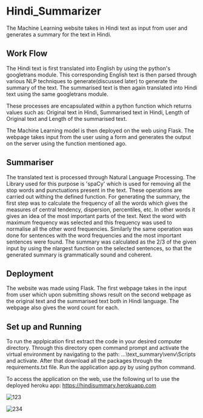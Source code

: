 # Hindi_Summarizer
The Machine Learning website takes in Hindi text as input from user and generates a summary for the text in Hindi.

## Work Flow
The Hindi text is first translated into English by using the python's googletrans module. This corresponding English text is then parsed through various NLP techniques to generate(discussed later)
to generate the summary of the text. The summarised text is then again translated into Hindi text using the same googletrans module. 

These processes are encapsulated within a python function which returns values such as: Original text in Hindi, Summarised text in Hindi, Length of Original text and Length of the summarised text.

The Machine Learning model is then deployed on the web using Flask. The webpage takes input from the user using a form and generates the output on the server using the function mentioned ago.


## Summariser
The translated text is processed through Natural Language Processing. The Library used for this purpose is 'spaCy' which is used for removing all the stop words and punctuations present in the text. These operations are carried out withing the defined function. For generating the summary, the first step was to calculate the frequency of all the words which gives the measures of central tendency, dispersion, percentiles, etc. In other words it gives an idea of the most important parts of the text.
Next the word with maximum frequency was selected and this frequency was used to normalise all the other word frequencies. 
Similarly the same operation was done for sentences with the word frequencies and the most important sentences were found.
The summary was calculated as the 2/3 of the given input by using the nlargest function on the selected sentences, so that the generated summary is grammatically sound and coherent.

## Deployment
The website was made using Flask. The first webpage takes in the input from user which upon submitting shows result on the second webpage as the original text and the summarised text both in Hindi language.
The webpage also gives the word count for each.

## Set up and Running
To run the applpication first extract the code in your desired computer directory. Through this directory open command prompt and activate the virtual environment by navigating to the path: ...\text_summary\venv\Scripts and activate. After that download all the packages through the requirements.txt file. 
Run the application app.py by using python command.



To access the application on the web, use the following url to use the deployed heroku app: https://hindisummary.herokuapp.com 

![123](https://user-images.githubusercontent.com/74537886/183137913-a3ff3d53-7a5a-41d7-8537-5da04b8d21f3.jpg)

![234](https://user-images.githubusercontent.com/74537886/183137926-83bb42bf-08d5-4dd4-bfc0-7904bb4b6421.jpg)
